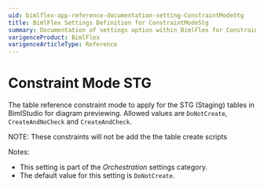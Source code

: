 ```yaml
---
uid: bimlflex-app-reference-documentation-setting-ConstraintModeStg
title: BimlFlex Settings Definition for ConstraintModeStg
summary: Documentation of settings option within BimlFlex for ConstraintModeStg
varigenceProduct: BimlFlex
varigenceArticleType: Reference
---
```


# Constraint Mode STG

The table reference constraint mode to apply for the STG (Staging) tables in BimlStudio for diagram previewing. Allowed values are `DoNotCreate`, `CreateAndNoCheck` and `CreateAndCheck`.

NOTE: These constraints will not be add the the table create scripts

Notes:

* This setting is part of the *Orchestration* settings category.
* The default value for this setting is `DoNotCreate`.
